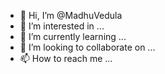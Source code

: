 - 👋 Hi, I’m @MadhuVedula
- 👀 I’m interested in ...
- 🌱 I’m currently learning ...
- 💞️ I’m looking to collaborate on ...
- 📫 How to reach me ...

<!---
MadhuVedula/MadhuVedula is a ✨ special ✨ repository because its `README.md` (this file) appears on your GitHub profile.
You can click the Preview link to take a look at your changes.
--->
